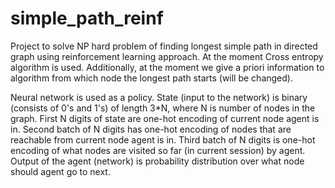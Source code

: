 # simple_path_reinf

Project to solve NP hard problem of finding longest simple path in directed graph using reinforcement learning approach. At the moment Cross entropy algorithm is used. Additionally, at the moment we give a priori information to algorithm from which node the longest path starts (will be changed).

Neural network is used as a policy. State (input to the network) is binary (consists of 0's and 1's) of length 3*N, where N is number of nodes in the graph. First N digits of state are one-hot encoding of current node agent is in. Second batch of N digits has one-hot encoding of nodes that are reachable from current node agent is in. Third batch of N digits is one-hot encoding of what nodes are visited so far (in current session) by agent. Output of the agent (network) is probability distribution over what node should agent go to next.